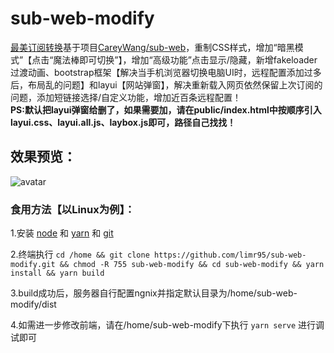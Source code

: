# sub-web-modify
[最美订阅转换](https://sub.v1.mk)基于项目[CareyWang/sub-web](https://github.com/CareyWang/sub-web)，重制CSS样式，增加“暗黑模式”【点击“魔法棒即可切换”】，增加“高级功能”点击显示/隐藏，新增fakeloader过渡动画、bootstrap框架【解决当手机浏览器切换电脑UI时，远程配置添加过多后，布局乱的问题】和layui【网站弹窗】，解决重新载入网页依然保留上次订阅的问题，添加短链接选择/自定义功能，增加近百条远程配置！<br/>**PS:默认把layui弹窗给删了，如果需要加，请在public/index.html中按顺序引入layui.css、layui.all.js、laybox.js即可，路径自己找找！**
## 效果预览：
![avatar](https://cdn.jsdelivr.net/gh/limr95/webcdn@2.8/3.gif)
### 食用方法【以Linux为例】：
1.安装 [node](https://blog.csdn.net/achabuhecha/article/details/111400068) 和 [yarn](https://classic.yarnpkg.com/en/docs/install#debian-stable) 和 [git](https://git-scm.com/book/zh/v2/%E8%B5%B7%E6%AD%A5-%E5%AE%89%E8%A3%85-Git)

2.终端执行 `cd /home && git clone https://github.com/limr95/sub-web-modify.git && chmod -R 755 sub-web-modify && cd sub-web-modify && yarn install && yarn build`

3.build成功后，服务器自行配置ngnix并指定默认目录为/home/sub-web-modify/dist

4.如需进一步修改前端，请在/home/sub-web-modify下执行 `yarn serve` 进行调试即可
